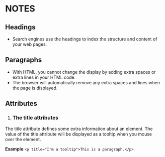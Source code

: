 # NOTES
## Headings
- Search engines use the headings to index the structure and content of your web pages.
## Paragraphs
- With HTML, you cannot change the display by adding extra spaces or extra lines in your HTML code.
- The browser will automatically remove any extra spaces and lines when the page is displayed.
## Attributes

1. ### The title attributes

The title attribute defines some extra information about an element.
The value of the title attribute will be displayed as a tooltip when you mouse over the element.

**Example**
` <p title="I'm a tooltip">This is a paragraph.</p> `
